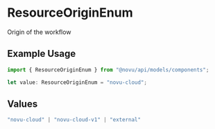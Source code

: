 # ResourceOriginEnum

Origin of the workflow

## Example Usage

```typescript
import { ResourceOriginEnum } from "@novu/api/models/components";

let value: ResourceOriginEnum = "novu-cloud";
```

## Values

```typescript
"novu-cloud" | "novu-cloud-v1" | "external"
```